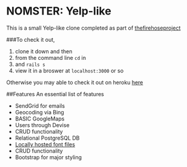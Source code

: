 # NOMSTER: Yelp-like

This is a small Yelp-like clone completed as part of [thefirehoseproject](https://thefirehoseproject.com)

###To check it out,
1. clone it down and then
2. from the command line `cd` in
3. and `rails s`
4. view it in a broswer at `localhost:3000` or so

Otherwise you may able to check it out on heroku [here](http://nomster-dan-pow.herokuapp.com/)

##Features
An essential list of features

* SendGrid for emails
* Geocoding via Bing
* BASIC GoogleMaps
* Users through Devise
* CRUD functionality
* Relational PostgreSQL DB
* [Locally hosted font files](https://medium.com/@dan_bloom/fonts-make-the-internet-a-better-place-bring-them-there-in-5-simple-steps-c7b85995f598#.4h72e1sse)
* CRUD functionality
* Bootstrap for major styling
